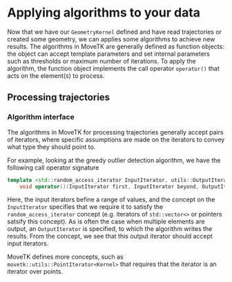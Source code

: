# Applying algorithms to your data
Now that we have our ``GeometryKernel`` defined and have read trajectories or created some geometry, we can applies some algorithms to achieve new results. The algorithms in MoveTK are generally defined as function objects: the object can accept template parameters and set internal parameters such as thresholds or maximum number of iterations. To apply the algorithm, the function object implements the call operator ``operator()`` that acts on the element(s) to process.

## Processing trajectories

### Algorithm interface
The algorithms in MoveTK for processing trajectories generally accept pairs of iterators, where specific assumptions are made on the iterators to convey what type they should point to. 

For example, looking at the greedy outlier detection algorithm, we have the following call operator signature
```c++
template <std::random_access_iterator InputIterator, utils::OutputIterator<InputIterator> OutputIterator>
	void operator()(InputIterator first, InputIterator beyond, OutputIterator result);
```
Here, the input iterators befine a range of values, and the concept on the ``InputIterator`` specifies that we require it to satisfy the ``random_access_iterator`` concept (e.g. iterators of ``std::vector<>`` or pointers satsify this concept). As is often the case when multiple elements are output, an ``OutputIterator`` is specified, to which the algorithm writes the results. From the concept, we see that this output iterator should accept input iterators.

MoveTK defines more concepts, such as ``movetk::utils::PointIterator<Kernel>`` that requires that the iterator is an iterator over points.